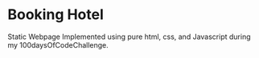 # Booking Hotel

Static Webpage Implemented using pure html, css, and Javascript during my 100daysOfCodeChallenge.
